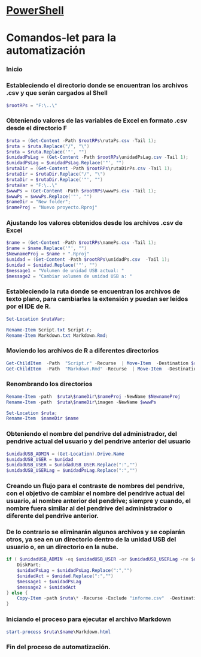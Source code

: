 # [PowerShell](https://docs.microsoft.com/en-us/powershell/)

# Comandos-let para la automatización

### Inicio

###  Estableciendo el directorio donde se encuentran los archivos .csv y que serán cargados al Shell

```powershell
$rootRPs = "F:\..\"
```

###  Obteniendo valores de las variables de Excel en formato .csv desde el directorio F

```powershell
$ruta = (Get-Content -Path $rootRPs\rutaPs.csv -Tail 1);
$ruta = $ruta.Replace("/", "\")
$ruta = $ruta.Replace('"', "")
$unidadPsLag = (Get-Content -Path $rootRPs\unidadPsLag.csv -Tail 1);
$unidadPsLag = $unidadPsLag.Replace('"', "")
$rutaDir = (Get-Content -Path $rootRPs\rutaDirPs.csv -Tail 1);
$rutaDir = $rutaDir.Replace("/", "\")
$rutaDir = $rutaDir.Replace('"', "")
$rutaVar = "F:\..\"
$wwwPs = (Get-Content -Path $rootRPs\wwwPs.csv -Tail 1);
$wwwPs = $wwwPs.Replace('"', "")
$nameDir = "New folder";
$nameProj = "Nuevo proyecto.Rproj"
```

###  Ajustando los valores obtenidos desde los archivos .csv de Excel

```powershell
$name = (Get-Content -Path $rootRPs\namePs.csv -Tail 1);
$name = $name.Replace('"', "")
$NewnameProj = $name + ".Rproj"
$unidad = (Get-Content -Path $rootRPs\unidadPs.csv  -Tail 1);
$unidad = $unidad.Replace('"', "")
$message1 = "Volumen de unidad USB actual: "
$message2 = "Cambiar volumen de unidad USB a: "
```

###  Estableciendo la ruta donde se encuentran los archivos de texto plano, para cambiarles la extensión y puedan ser leídos por el IDE de R.

```powershell
Set-Location $rutaVar;

Rename-Item Script.txt Script.r;
Rename-Item Markdown.txt Markdown.Rmd; 
```

###  Moviendo los archivos de R a diferentes directorios

```powershell
Get-ChildItem  -Path  "Script.r" -Recurse  | Move-Item  -Destination $ruta\$nameDir;
Get-ChildItem  -Path  "Markdown.Rmd" -Recurse  | Move-Item  -Destination $ruta\$nameDir;
```

###  Renombrando los directorios

```powershell
Rename-Item -path  $ruta\$nameDir\$nameProj -NewName $NewnameProj
Rename-Item -path  $ruta\$nameDir\imagen -NewName $wwwPs

Set-Location $ruta; 
Rename-Item  $nameDir $name
```

###  Obteniendo el nombre del pendrive del administrador, del pendrive actual del usuario y del pendrive anterior del usuario

```powershell
$unidadUSB_ADMIN = (Get-Location).Drive.Name
$unidadUSB_USER = $unidad
$unidadUSB_USER = $unidadUSB_USER.Replace(":","")
$unidadUSB_USERLag = $unidadPsLag.Replace(":","")
```

###  Creando un flujo para el contraste de nombres del pendrive, con el objetivo de cambiar el nombre del pendrive actual del usuario, al nombre anterior del pendrive; siempre y cuando, el nombre fuera similar al del pendrive del administrador o diferente del pendrive anterior. 
###  De lo contrario se eliminarán algunos archivos y se copiarán otros, ya sea en un directorio dentro de la unidad USB del usuario o, en un directorio en la nube.

```powershell
if ( $unidadUSB_ADMIN -eq $unidadUSB_USER -or $unidadUSB_USERLag -ne $unidadUSB_USER) {
    DiskPart;
    $unidadPsLag = $unidadPsLag.Replace(":","")
    $unidadAct = $unidad.Replace(":","")
    $message1 + $unidadPsLag
    $message2 + $unidadAct
} else {
    Copy-Item -path $ruta\* -Recurse -Exclude "informe.csv"  -Destination $unidad\$name; Set-Location  $unidad\$name; Remove-Item ".Rproj.user"  -r ; Get-ChildItem
} 
```

###  Iniciando el proceso para ejecutar el archivo Markdown 
```powershell
start-process $ruta\$name\Markdown.html
```
### Fin del proceso de automatización.
  
